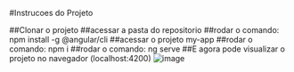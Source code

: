 #Instrucoes do Projeto


##Clonar o projeto
##acessar a pasta do repositorio
##rodar o comando: npm install -g @angular/cli
##acessar o projeto my-app
##rodar o comando: npm i
##rodar o comando: ng serve
##E agora pode visualizar o projeto no navegador (localhost:4200)
![image](https://github.com/FIAP-2024-3SIS/cp02-94251-eduardo-de-souza-oliveira/assets/123478633/0f637077-f39b-402e-a931-a3b3898d22e0)


